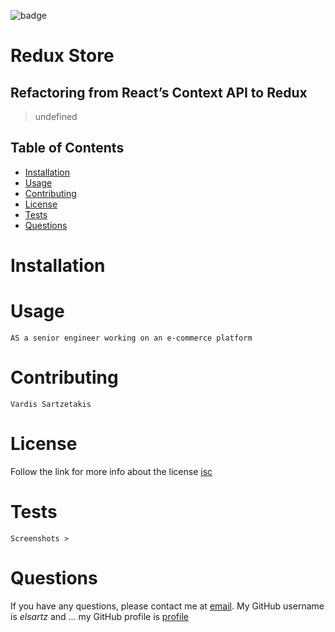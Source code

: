![badge](https://img.shields.io/badge/license-isc-green)
  # Redux Store
  
  ## Refactoring from React’s Context API to Redux
  
  > undefined

  ## Table of Contents
  - [Installation](#installation)
  - [Usage](#usage)
  - [Contributing](#contributing)
  - [License](#license)
  - [Tests](#tests)
  - [Questions](#questions)

  # Installation
    

  # Usage
    AS a senior engineer working on an e-commerce platform

  # Contributing
    Vardis Sartzetakis
  
  # License
  Follow the link for more info about the license [isc](https://choosealicense.com/licenses/isc)

  # Tests
    Screenshots >

  # Questions
  If you have any questions, please contact me at [email](mailto:elsartz@gmail.com).
  My GitHub username is *elsartz* and ...
  my GitHub profile is [profile](https://github.com/elsartz)
